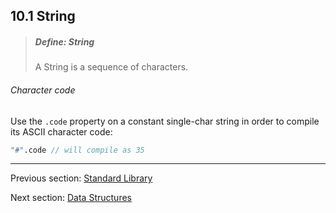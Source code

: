 ## 10.1 String

> ##### Define: String
>
> A String is a sequence of characters.

###### Character code
Use the `.code` property on a constant single-char string in order to compile its ASCII character code:

```haxe
"#".code // will compile as 35
```

---

Previous section: [Standard Library](std.md)

Next section: [Data Structures](std-ds.md)